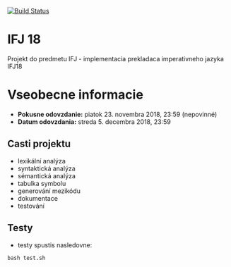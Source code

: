 [![Build Status](https://travis-ci.com/juldou/ifj18.svg?token=2x3hxUnn6A5pXmCim6ct&branch=master)](https://travis-ci.com/juldou/ifj18)

# IFJ 18
Projekt do predmetu IFJ - implementacia prekladaca imperativneho jazyka IFJ18

# Vseobecne informacie

- **Pokusne odovzdanie:** piatok 23. novembra 2018, 23:59 (nepovinné)
- **Datum odovzdania:**   streda 5. decembra 2018, 23:59

## Casti projektu

- lexikální analýza
- syntaktická analýza
- sémantická analýza
- tabulka symbolu
- generování mezikódu
- dokumentace
- testování

## Testy
- testy spustis nasledovne:
```
bash test.sh
```